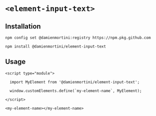 # `<element-input-text>`

## Installation

```
npm config set @damienmortini:registry https://npm.pkg.github.com

npm install @damienmortini/element-input-text
```

## Usage
```
<script type="module">

  import MyElement from '@damienmortini/element-input-text';

  window.customElements.define(`my-element-name`, MyElement);

</script>

<my-element-name></my-element-name>
```
